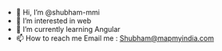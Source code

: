 - 👋 Hi, I’m @shubham-mmi
- 👀 I’m interested in web
- 🌱 I’m currently learning Angular
- 📫 How to reach me Email me : Shubham@mapmyindia.com

<!---
shubham-mmi/shubham-mmi is a ✨ special ✨ repository because its `README.md` (this file) appears on your GitHub profile.
You can click the Preview link to take a look at your changes.
--->
